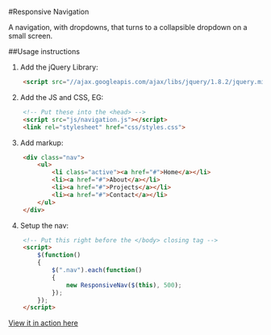#Responsive Navigation

A navigation, with dropdowns, that turns to a collapsible dropdown on a small screen.

##Usage instructions

1. Add the jQuery Library:
```html
    <script src="//ajax.googleapis.com/ajax/libs/jquery/1.8.2/jquery.min.js"></script>
```

2. Add the JS and CSS, EG:
```html
    <!-- Put these into the <head> -->
    <script src="js/navigation.js"></script>
    <link rel="stylesheet" href="css/styles.css">
```

3. Add markup:
```html
    <div class="nav">
        <ul>
            <li class="active"><a href="#">Home</a></li>
            <li><a href="#">About</a></li>
            <li><a href="#">Projects</a></li>
            <li><a href="#">Contact</a></li>
        </ul>
    </div>
```

4. Setup the nav:
```html
    <!-- Put this right before the </body> closing tag -->
    <script>
        $(function() 
        {
            $(".nav").each(function()
            {
                new ResponsiveNav($(this), 500);
            });
        });
    </script>
```

[View it in action here](http://martinblackburn.github.com/responsive-nav/)